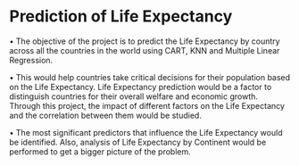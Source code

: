 # Prediction of Life Expectancy

•	The objective of the project is to predict the Life Expectancy by country across all the countries in the world using CART, KNN and Multiple Linear Regression. 

•	This would help countries take critical decisions for their population based on the Life Expectancy. Life Expectancy prediction would be a factor to distinguish countries for      their overall welfare and economic growth. Through this project, the impact of different factors on the Life Expectancy and the correlation between them would be studied.

•	The most significant predictors that influence the Life Expectancy would be identified. Also, analysis of Life Expectancy by Continent would be performed to get a bigger           picture of the problem.
